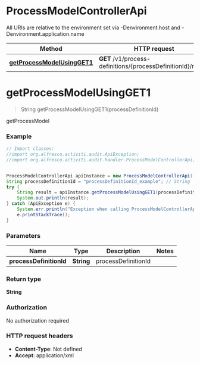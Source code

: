 # ProcessModelControllerApi

All URIs are relative to the environment set via -Denvironment.host and -Denvironment.application.name

Method | HTTP request | Description
------------- | ------------- | -------------
[**getProcessModelUsingGET1**](ProcessModelControllerApi.md#getProcessModelUsingGET1) | **GET** /v1/process-definitions/{processDefinitionId}/model | getProcessModel

<a name="getProcessModelUsingGET1"></a>
# **getProcessModelUsingGET1**
> String getProcessModelUsingGET1(processDefinitionId)

getProcessModel

### Example
```java
// Import classes:
//import org.alfresco.activiti.audit.ApiException;
//import org.alfresco.activiti.audit.handler.ProcessModelControllerApi;


ProcessModelControllerApi apiInstance = new ProcessModelControllerApi();
String processDefinitionId = "processDefinitionId_example"; // String | processDefinitionId
try {
    String result = apiInstance.getProcessModelUsingGET1(processDefinitionId);
    System.out.println(result);
} catch (ApiException e) {
    System.err.println("Exception when calling ProcessModelControllerApi#getProcessModelUsingGET1");
    e.printStackTrace();
}
```

### Parameters

Name | Type | Description  | Notes
------------- | ------------- | ------------- | -------------
 **processDefinitionId** | **String**| processDefinitionId |

### Return type

**String**

### Authorization

No authorization required

### HTTP request headers

 - **Content-Type**: Not defined
 - **Accept**: application/xml

